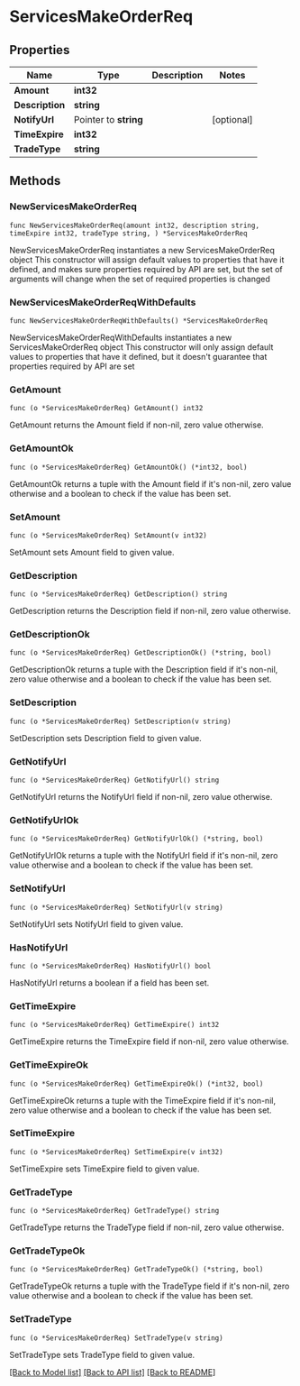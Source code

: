 # ServicesMakeOrderReq

## Properties

Name | Type | Description | Notes
------------ | ------------- | ------------- | -------------
**Amount** | **int32** |  | 
**Description** | **string** |  | 
**NotifyUrl** | Pointer to **string** |  | [optional] 
**TimeExpire** | **int32** |  | 
**TradeType** | **string** |  | 

## Methods

### NewServicesMakeOrderReq

`func NewServicesMakeOrderReq(amount int32, description string, timeExpire int32, tradeType string, ) *ServicesMakeOrderReq`

NewServicesMakeOrderReq instantiates a new ServicesMakeOrderReq object
This constructor will assign default values to properties that have it defined,
and makes sure properties required by API are set, but the set of arguments
will change when the set of required properties is changed

### NewServicesMakeOrderReqWithDefaults

`func NewServicesMakeOrderReqWithDefaults() *ServicesMakeOrderReq`

NewServicesMakeOrderReqWithDefaults instantiates a new ServicesMakeOrderReq object
This constructor will only assign default values to properties that have it defined,
but it doesn't guarantee that properties required by API are set

### GetAmount

`func (o *ServicesMakeOrderReq) GetAmount() int32`

GetAmount returns the Amount field if non-nil, zero value otherwise.

### GetAmountOk

`func (o *ServicesMakeOrderReq) GetAmountOk() (*int32, bool)`

GetAmountOk returns a tuple with the Amount field if it's non-nil, zero value otherwise
and a boolean to check if the value has been set.

### SetAmount

`func (o *ServicesMakeOrderReq) SetAmount(v int32)`

SetAmount sets Amount field to given value.


### GetDescription

`func (o *ServicesMakeOrderReq) GetDescription() string`

GetDescription returns the Description field if non-nil, zero value otherwise.

### GetDescriptionOk

`func (o *ServicesMakeOrderReq) GetDescriptionOk() (*string, bool)`

GetDescriptionOk returns a tuple with the Description field if it's non-nil, zero value otherwise
and a boolean to check if the value has been set.

### SetDescription

`func (o *ServicesMakeOrderReq) SetDescription(v string)`

SetDescription sets Description field to given value.


### GetNotifyUrl

`func (o *ServicesMakeOrderReq) GetNotifyUrl() string`

GetNotifyUrl returns the NotifyUrl field if non-nil, zero value otherwise.

### GetNotifyUrlOk

`func (o *ServicesMakeOrderReq) GetNotifyUrlOk() (*string, bool)`

GetNotifyUrlOk returns a tuple with the NotifyUrl field if it's non-nil, zero value otherwise
and a boolean to check if the value has been set.

### SetNotifyUrl

`func (o *ServicesMakeOrderReq) SetNotifyUrl(v string)`

SetNotifyUrl sets NotifyUrl field to given value.

### HasNotifyUrl

`func (o *ServicesMakeOrderReq) HasNotifyUrl() bool`

HasNotifyUrl returns a boolean if a field has been set.

### GetTimeExpire

`func (o *ServicesMakeOrderReq) GetTimeExpire() int32`

GetTimeExpire returns the TimeExpire field if non-nil, zero value otherwise.

### GetTimeExpireOk

`func (o *ServicesMakeOrderReq) GetTimeExpireOk() (*int32, bool)`

GetTimeExpireOk returns a tuple with the TimeExpire field if it's non-nil, zero value otherwise
and a boolean to check if the value has been set.

### SetTimeExpire

`func (o *ServicesMakeOrderReq) SetTimeExpire(v int32)`

SetTimeExpire sets TimeExpire field to given value.


### GetTradeType

`func (o *ServicesMakeOrderReq) GetTradeType() string`

GetTradeType returns the TradeType field if non-nil, zero value otherwise.

### GetTradeTypeOk

`func (o *ServicesMakeOrderReq) GetTradeTypeOk() (*string, bool)`

GetTradeTypeOk returns a tuple with the TradeType field if it's non-nil, zero value otherwise
and a boolean to check if the value has been set.

### SetTradeType

`func (o *ServicesMakeOrderReq) SetTradeType(v string)`

SetTradeType sets TradeType field to given value.



[[Back to Model list]](../README.md#documentation-for-models) [[Back to API list]](../README.md#documentation-for-api-endpoints) [[Back to README]](../README.md)


